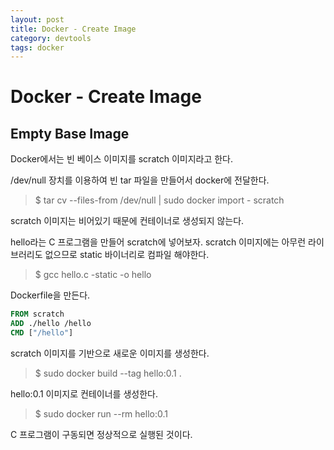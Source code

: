 ```yaml
---
layout: post
title: Docker - Create Image
category: devtools
tags: docker
---
```


# Docker - Create Image

## Empty Base Image

Docker에서는 빈 베이스 이미지를 scratch 이미지라고 한다.

/dev/null 장치를 이용하여 빈 tar 파일을 만들어서 docker에 전달한다.

> $ tar cv --files-from /dev/null | sudo docker import - scratch

scratch 이미지는 비어있기 때문에 컨테이너로 생성되지 않는다.

hello라는 C 프로그램을 만들어 scratch에 넣어보자. scratch 이미지에는 아무런 라이브러리도 없으므로 static 바이너리로 컴파일 해야한다.

> $ gcc hello.c -static -o hello

Dockerfile을 만든다.

```dockerfile
FROM scratch
ADD ./hello /hello
CMD ["/hello"]
```

scratch 이미지를 기반으로 새로운 이미지를 생성한다.

> $ sudo docker build --tag hello:0.1 .

hello:0.1 이미지로 컨테이너를 생성한다.

> $ sudo docker run --rm hello:0.1

C 프로그램이 구동되면 정상적으로 실행된 것이다.

